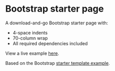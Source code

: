 Bootstrap starter page 
======================

A download-and-go Bootstrap starter page with: 

- 4-space indents
- 70-column wrap
- All required dependencies included

View a live example [here][eg].

Based on the Bootstrap [starter template example][bootstrap-eg].    

[eg]:http://robatron.github.com/bootstrap-starter
[bootstrap-eg]:http://twitter.github.com/bootstrap/examples/starter-template.html
    
